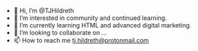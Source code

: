 - 👋 Hi, I’m @TJHildreth
- 👀 I’m interested in community and continued learning.
- 🌱 I’m currently learning HTML and advanced digital marketing.
- 💞️ I’m looking to collaborate on ...
- 📫 How to reach me tj.hildreth@protonmail.com

<!---
TJHildreth/TJHildreth is a ✨ special ✨ repository because its `README.md` (this file) appears on your GitHub profile.
You can click the Preview link to take a look at your changes.
--->
